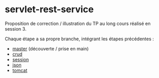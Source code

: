 # servlet-rest-service

Proposition de correction / illustration du TP au long cours réalisé en session 3.

Chaque étape a sa propre branche, intégrant les étapes précédentes :

- [master](https://github.com/simplon-promo-pe-2/servlet-rest-service) (découverte / prise en main)
- [crud](https://github.com/simplon-promo-pe-2/servlet-rest-service/tree/crud)
- [session](https://github.com/simplon-promo-pe-2/servlet-rest-service/tree/session)
- [json](https://github.com/simplon-promo-pe-2/servlet-rest-service/tree/json)
- [tomcat](https://github.com/simplon-promo-pe-2/servlet-rest-service/tree/tomcat)
